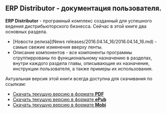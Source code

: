 ## ERP Distributor - документация пользователя.

**ERP Distributor** - програмный комплекс созданный для успешного ведения дистрибьюторского бизнесса. Сейчас в этой книге два основных раздела.
- [Новости релиза](News releases/2016.04.14_16/2016.04.14_16.md) - самые свежие изменения вверху ленты.
- Описание компонентов - все компоненты программы сгруппиррованы по функциональному
назначению в разделах, внутри каждого раздела главы, описывающие их назначение, инструкции пользователя, а также примеры их использования.

Актуальная версия этой книги всегда доступна для скачивания по ссылкам:


* [Скачать текущую версию в  формате **PDF**](https://www.gitbook.com/download/pdf/book/idistributor/distributor)
* [Скачать текущую версию в формате **ePub**](https://www.gitbook.com/download/epub/book/idistributor/distributor)
* [Скачать текущую версию в формате **Mobi**](https://www.gitbook.com/download/mobi/book/idistributor/distributor)
